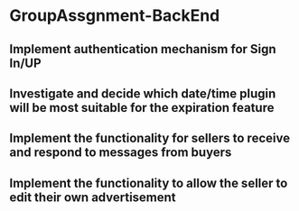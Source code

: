 # GroupAssgnment-BackEnd
 
## Implement authentication mechanism for Sign In/UP

## Investigate and decide which date/time plugin will be most suitable for the expiration feature 

## Implement the functionality for sellers to receive and respond to messages from buyers

## Implement the functionality to allow the seller to edit their own advertisement